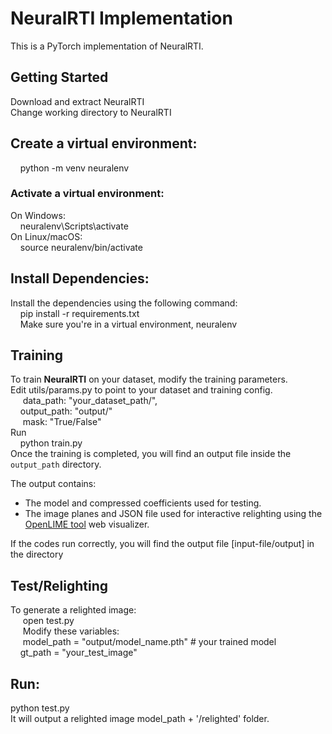 # NeuralRTI Implementation  
This is a PyTorch implementation of NeuralRTI. 

## Getting Started
Download and extract NeuralRTI  
Change working directory to NeuralRTI  
## Create a virtual environment:   
&nbsp;&nbsp;&nbsp;&nbsp;python -m venv neuralenv  
### Activate a virtual environment:  
On Windows:  
    &nbsp;&nbsp;&nbsp;&nbsp;neuralenv\Scripts\activate  
On Linux/macOS:  
    &nbsp;&nbsp;&nbsp;&nbsp;source neuralenv/bin/activate  
## Install Dependencies:    
Install the dependencies using the following command:    
    &nbsp;&nbsp;&nbsp;&nbsp;pip install -r requirements.txt  
    &nbsp;&nbsp;&nbsp;&nbsp;Make sure you're in a virtual environment, neuralenv    
## Training  
To train **NeuralRTI** on your dataset, modify the training parameters.  
    Edit utils/params.py to point to your dataset and training config.  
      &nbsp;&nbsp;&nbsp;&nbsp; data_path: "your_dataset_path/",  
      &nbsp;&nbsp;&nbsp;&nbsp;output_path: "output/"  
      &nbsp;&nbsp;&nbsp;&nbsp; mask: "True/False"  
Run   
&nbsp;&nbsp;&nbsp;&nbsp;python train.py  
Once the training is completed, you will find an output file inside the `output_path` directory.

The output contains:
- The model and compressed coefficients used for testing.
- The image planes and JSON file used for interactive relighting using the [OpenLIME tool](https://github.com/cnr-isti-vclab/openlime) web visualizer.


If the codes run correctly, you will find the output file [input-file/output] in the directory  

## Test/Relighting  
To generate a relighted image:  
   &nbsp;&nbsp;&nbsp;&nbsp; open test.py  
   &nbsp;&nbsp;&nbsp;&nbsp; Modify these variables:  
   &nbsp;&nbsp;&nbsp;&nbsp; model_path = "output/model_name.pth"  # your trained model  
   &nbsp;&nbsp;&nbsp;&nbsp;gt_path = "your_test_image"  

## Run:  
python test.py  
    It will output a relighted image model_path + '/relighted' folder.  




